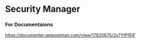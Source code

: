 # Security Manager
### For Documentaions
https://documenter.getpostman.com/view/17820675/2s7YfPfEjF
